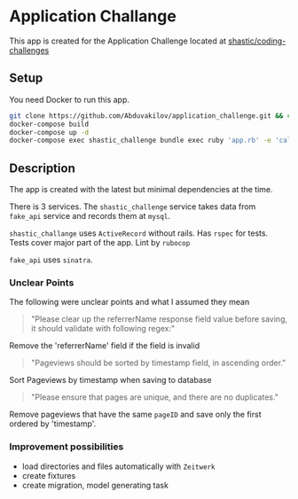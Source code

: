 # Application Challange
This app is created for the Application Challenge located at [shastic/coding-challenges](https://bitbucket.org/shastic/coding-challenges)

## Setup
You need Docker to run this app.

```bash
git clone https://github.com/Abduvakilov/application_challenge.git && cd application_challenge
docker-compose build
docker-compose up -d
docker-compose exec shastic_challenge bundle exec ruby 'app.rb' -e 'call'
```

## Description
The app is created with the latest but minimal dependencies at the time.

There is 3 services. The `shastic_challenge` service takes data from `fake_api` service and records them at `mysql`.

`shastic_challange` uses `ActiveRecord` without rails. Has `rspec` for tests. Tests cover major part of the app. Lint by `rubocop`

`fake_api` uses `sinatra`.

### Unclear Points
The following were unclear points and what I assumed they mean

> "Please clear up the referrerName response field value before saving, it should validate with following regex:"

Remove the 'referrerName' field if the field is invalid

> "Pageviews should be sorted by timestamp field, in ascending order."

Sort Pageviews by timestamp when saving to database

> "Please ensure that pages are unique, and there are no duplicates."

Remove pageviews that have the same `pageID` and save only the first ordered by 'timestamp'.

### Improvement possibilities
* load directories and files automatically with `Zeitwerk`
* create fixtures
* create migration, model generating task
